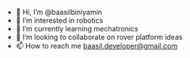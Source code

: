 - 👋 Hi, I’m @baasilbiniyamin
- 👀 I’m interested in robotics
- 🌱 I’m currently learning mechatronics
- 💞️ I’m looking to collaborate on rover platform ideas
- 📫 How to reach me baasil.developer@gmail.com

<!---
baasilbiniyamin/baasilbiniyamin is a ✨ special ✨ repository because its `README.md` (this file) appears on your GitHub profile.
You can click the Preview link to take a look at your changes.
--->
